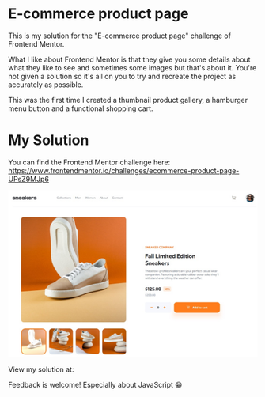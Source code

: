 # E-commerce product page
This is my solution for the "E-commerce product page" challenge of Frontend Mentor.

What I like about Frontend Mentor is that they give you some details about what they like to see and sometimes some images but that's about it.
You're not given a solution so it's all on you to try and recreate the project as accurately as possible.

This was the first time I created a thumbnail product gallery, a hamburger menu button and a functional shopping cart. 

# My Solution
You can find the Frontend Mentor challenge here:
https://www.frontendmentor.io/challenges/ecommerce-product-page-UPsZ9MJp6


![My solution](/images/design.jpg "My solution")

View my solution at: 

Feedback is welcome! Especially about JavaScript 😁
